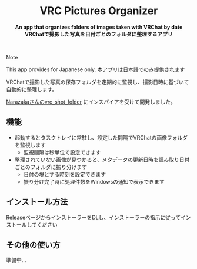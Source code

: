 <div align="center">
    <h1>VRC Pictures Organizer</h1>
    <p>
        <b>An app that organizes folders of images taken with VRChat by date</b><br/>
        <b>VRChatで撮影した写真を日付ごとのフォルダに整理するアプリ</b>
    </p>
</div>

<br>

> [!NOTE]  
> This app provides for Japanese only.
> 本アプリは日本語でのみ提供されます

VRChatで撮影した写真の保存フォルダを定期的に監視し、撮影日時に基づいて自動的に整理します。

[Narazakaさんのvrc_shot_folder](https://github.com/Narazaka/vrc_shot_folder) にインスパイアを受けて開発しました。

## 機能

- 起動するとタスクトレイに常駐し、設定した間隔でVRChatの画像フォルダを監視します
  - 監視間隔は秒単位で設定できます
- 整理されていない画像が見つかると、メタデータの更新日時を読み取り日付ごとのフォルダに振り分けます
  - 日付の境とする時刻を設定できます
  - 振り分け完了時に処理件数をWindowsの通知で表示できます

## インストール方法

ReleaseページからインストーラーをDLし、インストーラーの指示に従ってインストールしてください

## その他の使い方

準備中...
